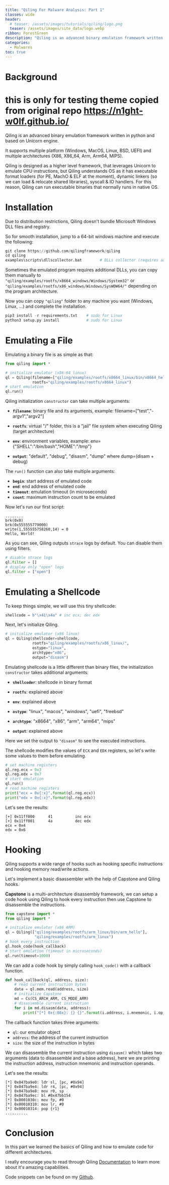 ```yaml
---
title: "Qiling For Malware Analysis: Part 1"
classes: wide
header:
  # teaser: /assets/images/tutorials/qiling/logo.png
  teaser: /assets/images/site_data/logo.webp
ribbon: ForestGreen
description: "Qiling is an advanced binary emulation framework written in python and based on Unicorn..."
categories:
  - Malwares
toc: true
---
```


# Background
# this is only for testing theme copied from original repo https://n1ght-w0lf.github.io/
Qiling is an advanced binary emulation framework written in python and based on Unicorn engine.

It supports multiple platform (Windows, MacOS, Linux, BSD, UEFI) and multiple architectures (X86, X86_64, Arm, Arm64, MIPS).

Qiling is designed as a higher level framework, that leverages Unicorn  to emulate CPU instructions, but Qiling understands OS as it has executable format loaders (for PE, MachO & ELF at the moment), dynamic linkers (so we can load & relocate shared libraries), syscall & IO handlers. For this reason, Qiling can run executable binaries that normally runs in native OS.

# Installation

Due to distribution restrictions, Qiling doesn't bundle Microsoft Windows DLL files and registry.

So for smooth installation, jump to a 64-bit windows machine and execute the following:

```python
git clone https://github.com/qilingframework/qiling
cd qiling
examples\scripts\dllscollector.bat        # DLLs collector (requires admin privileges)
```

Sometimes the emulated program requires additional DLLs, you can copy them manually to `"qiling/examples/rootfs/x8664_windows/Windows/System32"` or `"qiling/examples/rootfs/x86_windows/Windows/SysWOW64/"` depending on the program architecture.

Now you can copy `"qiling"` folder to any machine you want (Windows, Linux, ...) and complete the installation.

```python
pip3 install -r requirements.txt    # sudo for Linux
python3 setup.py install            # sudo for Linux
```

# Emulating a File

Emulating a binary file is as simple as that:

```python
from qiling import *

# initialize emulator (x86-64 linux)
ql = Qiling(filename=["qiling/examples/rootfs/x8664_linux/bin/x8664_hello"], 
            rootfs="qiling/examples/rootfs/x8664_linux")
# start emulation
ql.run()
```

Qiling initialization `constructor` can take multiple arguments:

- **`filename`**: binary file and its arguments, example: filename=["test","-argv1","argv2"]

- **`rootfs`**: virtual "/" folder, this is a "jail" file system when executing Qiling (target architecture)

- **`env`**: environment variables, example: env={"SHELL":"/bin/bash","HOME":"/tmp"}

- **`output`**: "default", "debug", "disasm", "dump" where dump=(disam + debug)

The `run()` function can also take multiple arguments:

- **`begin`**: start address of emulated code
- **`end`**: end address of emulated code
- **`timeout`**: emulation timeout (in microseconds)
- **`count`**: maximum instruction count to be emulated

Now let's run our first script:

```
........
brk(0x0)
brk(0x555555779000)
write(1,555555758260,14) = 0
Hello, World!
```

As you can see, Qiling outputs `strace` logs by default. You can disable them using filters.

```python
# disable strace logs
ql.filter = []
# display only "open" logs
ql.filter = ["open"]
```

# Emulating a Shellcode

To keep things simple, we will use this tiny shellcode:

```python
shellcode = b"\x41\x4a" # inc ecx; dec edx
```

Next, let's initialize Qiling.

```python
# initialize emulator (x86 linux)
ql = Qiling(shellcoder=shellcode, 
            rootfs="qiling/examples/rootfs/x86_linux/",
            ostype="linux",
            archtype="x86",
            output="disasm")
```

Emulating shellcode is a little different than binary files, the initialization `constructor` takes additional arguments:

- **`shellcoder`**: shellcode in binary format
- **`rootfs`**: explained above

- **`env`**: explained above

- **`ostype`**: "linux", "macos", "windows", "uefi", "freebsd"

- **`archtype`**: "x8664", "x86", "arm", "arm64", "mips"

- **`output`**: explained above

Here we set the output to `"disasm"` to see the executed instructions.

The shellcode modifies the values of `ECX` and `EDX` registers, so let's write some values to them before emulating.

```python
# set machine registers
ql.reg.ecx = 0x3
ql.reg.edx = 0x7
# start emulation
ql.run()
# read machine registers
print("ecx = 0x{:x}".format(ql.reg.ecx))
print("edx = 0x{:x}".format(ql.reg.edx))
```

Let's see the results:

```
[+] 0x11ff000      41          inc ecx
[+] 0x11ff001      4a          dec edx
ecx = 0x4
edx = 0x6
```

# Hooking

Qiling supports a wide range of hooks such as hooking specific instructions and hooking memory read/write actions.

Let's implement a basic disassembler with the help of Capstone and Qiling hooks.

**Capstone** is a multi-architecture disassembly framework, we can setup a code hook using Qiling to hook every instruction then use Capstone to disassemble the instructions.

```python
from capstone import *
from qiling import *

# initialize emulator (x86 ARM)
ql = Qiling(["qiling/examples/rootfs/arm_linux/bin/arm_hello"],
             "qiling/examples/rootfs/arm_linux")
# hook every instruction
ql.hook_code(hook_callback)
# start emulation (timeout in microseconds)
ql.run(timeout=1000)
```

We can add a code hook by simply calling `hook_code()` with a callback function.

```python
def hook_callback(ql, address, size):
    # read current instruction bytes
    data = ql.mem.read(address, size)
    # initialize Capstone
    md = Cs(CS_ARCH_ARM, CS_MODE_ARM)
    # disassemble current instruction
    for i in md.disasm(data, address):
        print("[*] 0x{:08x}: {} {}".format(i.address, i.mnemonic, i.op_str))
```

The callback function takes three arguments:

- `ql`: our emulator object
- `address`: the address of the current instruction
- `size`: the size of the instruction in bytes

We can disassemble the current instruction using `disasm()` which takes two arguments (data to disassemble and a base address), here we are printing the instruction address, instruction mnemonic and instruction operands.

Let's see the results:

```
[*] 0x047ba9e0: ldr sl, [pc, #0x94]
[*] 0x047ba9e4: ldr r4, [pc, #0x94]
[*] 0x047ba9e8: mov r0, sp
[*] 0x047ba9ec: bl #0x47bb154
[*] 0x0001030c: mov fp, #0
[*] 0x00010310: mov lr, #0
[*] 0x00010314: pop {r1}
..........
```

# Conclusion

In this part we learned the basics of Qiling and how to emulate code for different architectures.

I really encourage you to read through Qiling [Documentation](https://docs.qiling.io/en/latest/) to learn more about it's amazing capabilities.

Code snippets can be found on my [Github](https://github.com/N1ght-W0lf/QilingForMalwareAnalysis/tree/master/Part%201).
